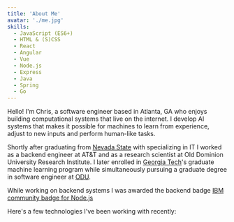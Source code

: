 ```yaml
---
title: 'About Me'
avatar: './me.jpg'
skills:
  - JavaScript (ES6+)
  - HTML & (S)CSS
  - React
  - Angular
  - Vue
  - Node.js
  - Express
  - Java
  - Spring
  - Go
---
```


Hello! I'm Chris, a software engineer based in Atlanta, GA who enjoys building computational systems that live on the internet. I develop AI systems that makes it possible for machines to learn from experience, adjust to new inputs and perform human-like tasks.

Shortly after graduating from [Nevada State](https://www.nsc.edu/) with specializing in IT I worked as a backend engineer at AT&T and as a research scientist at Old Dominion University Research Institute. I later enrolled in [Georgia Tech](https://www.gatech.edu/)'s graduate machine learning program while simultaneously pursuing a graduate degree in software engineer at [ODU](https://www.cs.odu.edu/).

While working on backend systems I was awarded the backend badge [IBM community badge for Node.js](https://www.youracclaim.com/badges/b057e606-2624-4cca-9f09-bad6d9c9b444/public_url)

Here's a few technologies I've been working with recently:

